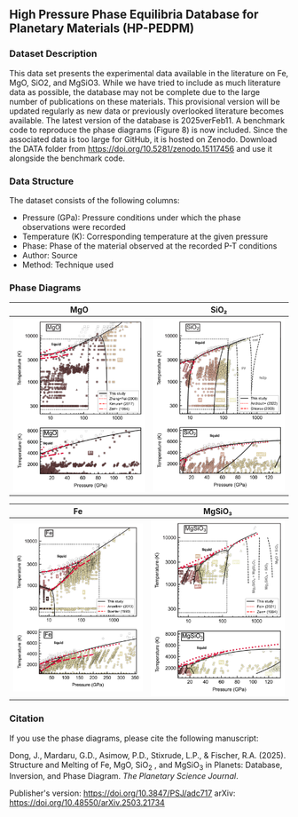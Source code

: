 ## High Pressure Phase Equilibria Database for Planetary Materials (HP-PEDPM)

### Dataset Description

This data set presents the experimental data available in the literature on Fe, MgO, SiO2, and MgSiO3. While we have tried to include as much literature data as possible, the database may not be complete due to the large number of publications on these materials. This provisional version will be updated regularly as new data or previously overlooked literature becomes available. The latest version of the database is 2025verFeb11. A benchmark code to reproduce the phase diagrams (Figure 8) is now included. Since the associated data is too large for GitHub, it is hosted on Zenodo. Download the DATA folder from https://doi.org/10.5281/zenodo.15117456 and use it alongside the benchmark code.

### Data Structure

The dataset consists of the following columns:
- Pressure (GPa): Pressure conditions under which the phase observations were recorded
- Temperature (K): Corresponding temperature at the given pressure
- Phase: Phase of the material observed at the recorded P-T conditions
- Author: Source
- Method: Technique used

### Phase Diagrams
| MgO | SiO₂ |
|-----|------|
| <img src="Phase Diagrams/MgO.png" alt="MgO" width="300"/> | <img src="Phase Diagrams/SiO2.png" alt="SiO2" width="300"/> |

| Fe | MgSiO₃ |
|----|--------|
| <img src="Phase Diagrams/Fe.png" alt="Fe" width="300"/> | <img src="Phase Diagrams/MgSiO3.png" alt="MgSiO3" width="300"/> |

### Citation

If you use the phase diagrams, please cite the following manuscript:

Dong, J., Mardaru, G.D., Asimow, P.D., Stixrude, L.P., & Fischer, R.A. (2025). Structure and Melting of Fe, MgO, SiO<sub>2</sub> , and MgSiO<sub>3</sub>  in Planets: Database, Inversion, and Phase Diagram. *The Planetary Science Journal*. 

Publisher's version: https://doi.org/10.3847/PSJ/adc717
arXiv: https://doi.org/10.48550/arXiv.2503.21734
